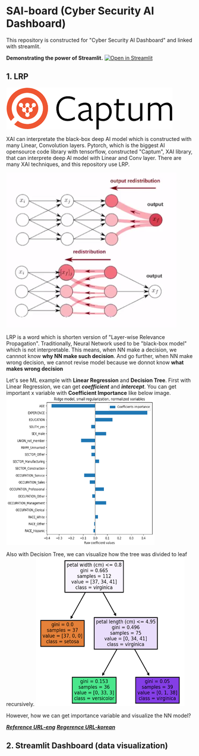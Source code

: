 # SAI-board (Cyber Security AI Dashboard)
This repository is constructed for "Cyber Security AI Dashboard" and linked with streamlit.

**Demonstrating the power of Streamlit.** [![Open in Streamlit](https://static.streamlit.io/badges/streamlit_badge_black_white.svg)](https://share.streamlit.io/monouns/sai-board/main.py)

## 1. LRP
![Captum](./img/captum.png)

XAI can interpretate the black-box deep AI model which is constructed with many Linear, Convolution layers. 
Pytorch, which is the biggest AI opensource code library with tensorflow, constructed "Captum", XAI library, that can interprete deep AI model with Linear and Conv layer.
There are many XAI techniques, and this repository use LRP.

![LRP](./img/lrp.png)

LRP is a word which is shorten version of "Layer-wise Relevance Propagation".
Traditionally, Neural Network used to be "black-box model" which is not interpretable. 
This means, when NN make a decision, we cannnot know **why NN make such decision**.
And go further, when NN make wrong decision, we cannot revise model because we donnot know **what makes wrong decision**

Let's see ML example with **Linear Regression** and **Decision Tree**.
First with Linear Regression, we can get ***coefficient*** and ***intercept***.
You can get important x variable with **Coefficient Importance** like below image.
<img src="./img/LR_coefficient_importance_ex.png" width="400" height="400"/>

Also with Decision Tree, we can visualize how the tree was divided to leaf recursively.
<img src="./img/DT_visualization_ex.png" width="400" height="400"/>

However, how we can get importance variable and visualize the NN model?


***[Reference URL-eng](https://towardsdatascience.com/indepth-layer-wise-relevance-propagation-340f95deb1ea)***
***[Regerence URL-korean](https://angeloyeo.github.io/2019/08/17/Layerwise_Relevance_Propagation.html)***

## 2. Streamlit Dashboard (data visualization)
